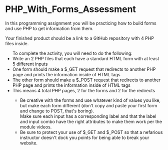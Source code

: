# PHP_With_Forms_Assessment


In this programming assignment you will be practicing how to build forms and use PHP to get information from them.

Your finished product should be a link to a GitHub repository with 4 PHP files inside.

<ul>To complete the activity, you will need to do the following:

<li>Write an 2 PHP files that each have a standard HTML form with at least 5 different inputs</li>
 <li>One form should make a $_GET request that redirects to another PHP page and prints the information inside of HTML tags</li>
<li>The other form should make a $_POST request that redirects to another PHP page and prints the information inside of HTML tags</li>
<li>This means 4 total PHP pages, 2 for the forms and 2 for the redirects</li>
</ul?
<br>
<ul>
<li>Be creative with the forms and use whatever kind of values you like, but make each form different (don't copy and paste your first form and change to POST, that's boring).</li>
</li>Make sure each input has a corresponding label and that the label and input combo have the right attributes to make them work per the module videos. </li>
<li>Be sure to protect your use of $_GET and $_POST so that a nefarious instructor doesn't dock you points for being able to break your website.</li?
</ul>
